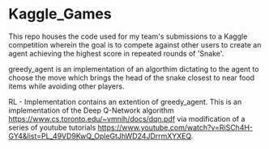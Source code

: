 # Kaggle_Games

This repo houses the code used for my team's submissions to a Kaggle competition wherein the goal is to compete against other users to create an agent achieving the highest score in repeated rounds of 'Snake'.

greedy_agent is an implementation of an algorthim dictating to the agent to choose the move which brings the head of the snake closest to near food items while avoiding other players.

RL - Implementation contains an extention of greedy_agent. This is an implementation of the Deep Q-Network algorithm https://www.cs.toronto.edu/~vmnih/docs/dqn.pdf via modification of a series of youtube tutorials https://www.youtube.com/watch?v=RiSCh4H-GY4&list=PL_49VD9KwQ_OpleGtJhWD24JDrrmXYXEQ.
